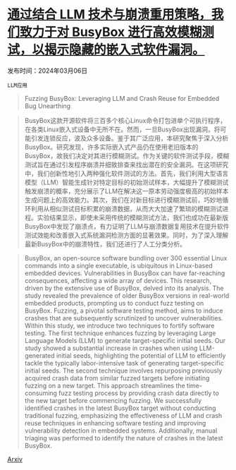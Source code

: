# [通过结合 LLM 技术与崩溃重用策略，我们致力于对 BusyBox 进行高效模糊测试，以揭示隐藏的嵌入式软件漏洞。](https://arxiv.org/abs/2403.03897)

发布时间：2024年03月06日

`LLM应用`

> Fuzzing BusyBox: Leveraging LLM and Crash Reuse for Embedded Bug Unearthing

> BusyBox这款开源软件将三百多个核心Linux命令打包进单个可执行程序，在各类Linux嵌入式设备中无所不在。然而，一旦BusyBox出现漏洞，将可能引发连锁反应，波及众多设备。鉴于其广泛应用，本研究聚焦于深入分析BusyBox。研究发现，许多实际嵌入式产品仍在使用老旧版本的BusyBox，故我们决定对其进行模糊测试。作为关键的软件测试手段，模糊测试旨在通过引发程序崩溃并细致排查来找出潜在的安全漏洞。在这项研究中，我们创新性地引入两种强化软件测试的方法。首先，我们利用大型语言模型（LLM）智能生成针对特定目标的初始测试样本，大幅提升了模糊测试触发崩溃的概率，充分展示了LLM在解决这一原本劳动强度极高的初始样本生成问题上的高效能力。其次，我们在对新目标进行模糊测试前，巧妙地循环利用从相似测试目标积累的崩溃数据，从而大大加速了繁琐的模糊测试进程。实验结果显示，即使未采用传统的模糊测试方法，我们也成功在最新版BusyBox中发现了崩溃点，有力证明了LLM与崩溃数据复用技术在提升软件测试效能和改善嵌入式系统漏洞检测方面的显著效果。同时，为了深入理解最新BusyBox中的崩溃特性，我们还进行了人工分类分析。

> BusyBox, an open-source software bundling over 300 essential Linux commands into a single executable, is ubiquitous in Linux-based embedded devices. Vulnerabilities in BusyBox can have far-reaching consequences, affecting a wide array of devices. This research, driven by the extensive use of BusyBox, delved into its analysis. The study revealed the prevalence of older BusyBox versions in real-world embedded products, prompting us to conduct fuzz testing on BusyBox. Fuzzing, a pivotal software testing method, aims to induce crashes that are subsequently scrutinized to uncover vulnerabilities. Within this study, we introduce two techniques to fortify software testing. The first technique enhances fuzzing by leveraging Large Language Models (LLM) to generate target-specific initial seeds. Our study showed a substantial increase in crashes when using LLM-generated initial seeds, highlighting the potential of LLM to efficiently tackle the typically labor-intensive task of generating target-specific initial seeds. The second technique involves repurposing previously acquired crash data from similar fuzzed targets before initiating fuzzing on a new target. This approach streamlines the time-consuming fuzz testing process by providing crash data directly to the new target before commencing fuzzing. We successfully identified crashes in the latest BusyBox target without conducting traditional fuzzing, emphasizing the effectiveness of LLM and crash reuse techniques in enhancing software testing and improving vulnerability detection in embedded systems. Additionally, manual triaging was performed to identify the nature of crashes in the latest BusyBox.

[Arxiv](https://arxiv.org/abs/2403.03897)